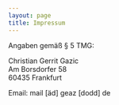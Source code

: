 ```yaml
---
layout: page
title: Impressum
---
```


Angaben gemäß § 5 TMG:

Christian Gerrit Gazic  
Am Borsdorfer 58  
60435 Frankfurt

Email: mail [äd] geaz [dodd] de
